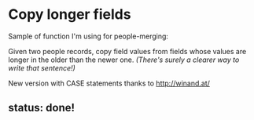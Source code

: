 # Copy longer fields

Sample of function I'm using for people-merging:

Given two people records, copy field values from fields whose values are longer in the older than the newer one.  *(There's surely a clearer way to write that sentence!)*

New version with CASE statements thanks to <http://winand.at/>

## status:  done!


